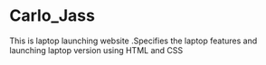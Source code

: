 # Carlo_Jass
This is laptop launching website .Specifies the laptop features and launching laptop version using HTML and CSS
